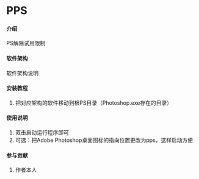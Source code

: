 # PPS

#### 介绍
PS解除试用限制

#### 软件架构
软件架构说明


#### 安装教程

1.  把对应架构的软件移动到根PS目录（Photoshop.exe存在的目录）

#### 使用说明

1.  双击启动运行程序即可
2.  可选：把Adobe Photoshop桌面图标的指向位置更改为pps，这样启动方便

#### 参与贡献

1.  作者本人

